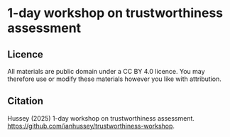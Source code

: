 # 1-day workshop on trustworthiness assessment 

## Licence

All materials are public domain under a CC BY 4.0 licence. You may therefore use or modify these materials however you like with attribution.

## Citation

Hussey (2025) 1-day workshop on trustworthiness assessment. https://github.com/ianhussey/trustworthiness-workshop. 
